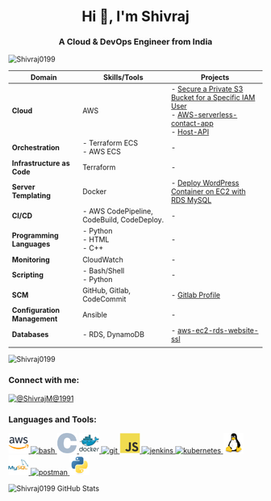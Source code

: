 <h1 align="center">Hi 👋, I'm Shivraj</h1>
<h3 align="center">A Cloud & DevOps Engineer from India</h3>
<p align="left"> <img src="https://komarev.com/ghpvc/?username=Shivraj0199&label=Profile%20views&color=0e75b6&style=flat" alt="Shivraj0199" /> </p>

| Domain                       | Skills/Tools                                   | Projects                                                                                                                                                                                                                                                                                                                                                                                                                                                               |
| ---------------------------- | ---------------------------------------------- | ---------------------------------------------------------------------------------------------------------------------------------------------------------------------------------------------------------------------------------------------------------------------------------------------------------------------------------------------------------------------------------------------------------------------------------------------------------------------- |
| **Cloud**                    | AWS                                            | - [Secure a Private S3 Bucket for a Specific IAM User](https://github.com/Shivraj0199/S3-bucket-security-project)<br>- [AWS-serverless-contact-app](https://github.com/Shivraj0199/aws-serverless-contact-app)<br>- [Host-API](https://github.com/Shivraj0199/Host-API)                                                                                                                                                                                                                                                        |
| **Orchestration**            | - Terraform ECS<br>- AWS ECS                   | -                                                                                                                                                                                                                           |
| **Infrastructure as Code**   | Terraform                                      | -  |
| **Server Templating**        | Docker                                         | - [Deploy WordPress Container on EC2 with RDS MySQL](https://github.com/Shivraj0199/Deploy-WordPress-on-EC2-with-RDS-MySQL) |                                                                                                                                                                                                                                                                                                                                                                                                  |
| **CI/CD**                    | - AWS CodePipeline, CodeBuild, CodeDeploy.<br> | - |                                                                                                                                                                                                                                                                                                                                                                          |
| **Programming Languages**    | - Python<br>- HTML<br>- C++              | - |                                                                                                                            |
| **Monitoring**               | CloudWatch                                     | - []()                                                                                                                                                                                                                                                                                                                                                                                                                                                                 |
| **Scripting**                | - Bash/Shell<br>- Python                       | - |                                                                                                                                                                                                                                                                                                                                                                                                                                                       |
| **SCM**                      | GitHub, Gitlab, CodeCommit                     | - [Gitlab Profile](https://github.com/Shivraj0199) |                                                                                                                                                                                                                                                                                                                               |
| **Configuration Management** | Ansible                                        | -                                                                                                                                                                                                                                                                                                                                                                                                                                              |
| **Databases**                | - RDS, DynamoDB                                | - [aws-ec2-rds-website-ssl](https://github.com/Shivraj0199/aws-ec2-rds-website-ssl)                                                                                                                                                                                                                                                                                                                 |
|                              |

<p align="left"> <img src="https://komarev.com/ghpvc/?username=Shivraj0199&label=Profile%20views&color=0e75b6&style=flat" alt="Shivraj0199" /> </p>

<h3 align="left">Connect with me:</h3>
<p align="left">
<a href="https://x.com/ShivrajM1991" target="blank"><img align="center" src="https://raw.githubusercontent.com/rahuldkjain/github-profile-readme-generator/master/src/images/icons/Social/twitter.svg" alt="@ShivrajM@1991" height="30" width="40" /></a>
</p>

<h3 align="left">Languages and Tools:</h3>
<p align="left"> <a href="https://aws.amazon.com" target="_blank" rel="noreferrer"> <img src="https://raw.githubusercontent.com/devicons/devicon/master/icons/amazonwebservices/amazonwebservices-original-wordmark.svg" alt="aws" width="40" height="40"/> </a> <a href="https://www.gnu.org/software/bash/" target="_blank" rel="noreferrer"> <img src="https://www.vectorlogo.zone/logos/gnu_bash/gnu_bash-icon.svg" alt="bash" width="40" height="40"/> </a> <a href="https://www.cprogramming.com/" target="_blank" rel="noreferrer"> <img src="https://raw.githubusercontent.com/devicons/devicon/master/icons/c/c-original.svg" alt="c" width="40" height="40"/> </a> <a href="https://www.docker.com/" target="_blank" rel="noreferrer"> <img src="https://raw.githubusercontent.com/devicons/devicon/master/icons/docker/docker-original-wordmark.svg" alt="docker" width="40" height="40"/> </a> <a href="https://git-scm.com/" target="_blank" rel="noreferrer"> <img src="https://www.vectorlogo.zone/logos/git-scm/git-scm-icon.svg" alt="git" width="40" height="40"/> </a> <a href="https://developer.mozilla.org/en-US/docs/Web/JavaScript" target="_blank" rel="noreferrer"> <img src="https://raw.githubusercontent.com/devicons/devicon/master/icons/javascript/javascript-original.svg" alt="javascript" width="40" height="40"/> </a> <a href="https://www.jenkins.io" target="_blank" rel="noreferrer"> <img src="https://www.vectorlogo.zone/logos/jenkins/jenkins-icon.svg" alt="jenkins" width="40" height="40"/> </a> <a href="https://kubernetes.io" target="_blank" rel="noreferrer"> <img src="https://www.vectorlogo.zone/logos/kubernetes/kubernetes-icon.svg" alt="kubernetes" width="40" height="40"/> </a> <a href="https://www.linux.org/" target="_blank" rel="noreferrer"> <img src="https://raw.githubusercontent.com/devicons/devicon/master/icons/linux/linux-original.svg" alt="linux" width="40" height="40"/> </a> <a href="https://www.mysql.com/" target="_blank" rel="noreferrer"> <img src="https://raw.githubusercontent.com/devicons/devicon/master/icons/mysql/mysql-original-wordmark.svg" alt="mysql" width="40" height="40"/> </a> <a href="https://postman.com" target="_blank" rel="noreferrer"> <img src="https://www.vectorlogo.zone/logos/getpostman/getpostman-icon.svg" alt="postman" width="40" height="40"/> </a> <a href="https://www.python.org" target="_blank" rel="noreferrer"> <img src="https://raw.githubusercontent.com/devicons/devicon/master/icons/python/python-original.svg" alt="python" width="40" height="40"/> </a> </p>

<p>
  <img align="center" src="https://github-readme-stats.vercel.app/api?username=Shivraj0199&show_icons=true&locale=en" alt="Shivraj0199 GitHub Stats" />
</p>

